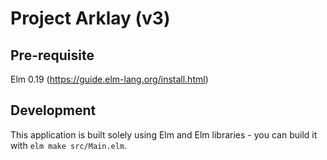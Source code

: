 # Project Arklay (v3)

## Pre-requisite

Elm 0.19 (https://guide.elm-lang.org/install.html)

## Development

This application is built solely using Elm and Elm libraries - you can build it with `elm make src/Main.elm`. 
